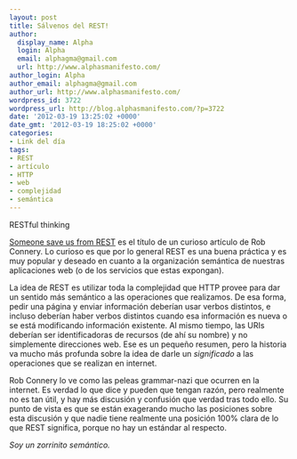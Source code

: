 ```yaml
---
layout: post
title: Sálvenos del REST!
author:
  display_name: Alpha
  login: Alpha
  email: alphagma@gmail.com
  url: http://www.alphasmanifesto.com/
author_login: Alpha
author_email: alphagma@gmail.com
author_url: http://www.alphasmanifesto.com/
wordpress_id: 3722
wordpress_url: http://blog.alphasmanifesto.com/?p=3722
date: '2012-03-19 13:25:02 +0000'
date_gmt: '2012-03-19 18:25:02 +0000'
categories:
- Link del día
tags:
- REST
- artículo
- HTTP
- web
- complejidad
- semántica
---
```

RESTful thinking


[Someone save us from REST](http://wekeroad.com/2012/02/28/someone-save-us-from-rest/) es el título de un curioso artículo de Rob Connery. Lo curioso es que por lo general REST es una buena práctica y es muy popular y deseado en cuanto a la organización semántica de nuestras aplicaciones web (o de los servicios que estas expongan).

La idea de REST es utilizar toda la complejidad que HTTP provee para dar un sentido más semántico a las operaciones que realizamos. De esa forma, pedir una página y enviar información deberían usar verbos distintos, e incluso deberían haber verbos distintos cuando esa información es nueva o se está modificando información existente. Al mismo tiempo, las URIs deberían ser identificadoras de recursos (de ahí su nombre) y no simplemente direcciones web. Ese es un pequeño resumen, pero la historia va mucho más profunda sobre la idea de darle un _significado_ a las operaciones que se realizan en internet.

Rob Connery lo ve como las peleas grammar-nazi que ocurren en la internet. Es verdad lo que dice y pueden que tengan razón, pero realmente no es tan útil, y hay más discusión y confusión que verdad tras todo ello. Su punto de vista es que se están exagerando mucho las posiciones sobre esta discusión y que nadie tiene realmente una posición 100% clara de lo que REST significa, porque no hay un estándar al respecto.

_Soy un zorrinito semántico._
